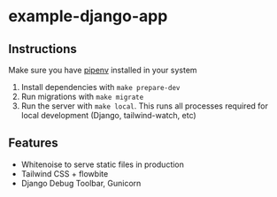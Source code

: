 # example-django-app

## Instructions

Make sure you have [pipenv](https://pipenv.pypa.io/en/latest/) installed in your system

1. Install dependencies with `make prepare-dev`
2. Run migrations with `make migrate`
3. Run the server with `make local`. This runs all processes required for local development (Django, tailwind-watch, etc)

## Features

- Whitenoise to serve static files in production
- Tailwind CSS + flowbite
- Django Debug Toolbar, Gunicorn
